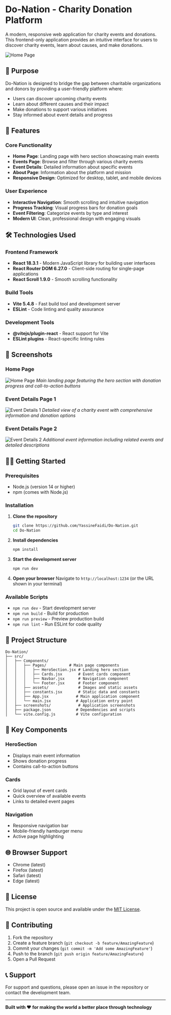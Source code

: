 # Do-Nation - Charity Donation Platform

A modern, responsive web application for charity events and donations. This frontend-only application provides an intuitive interface for users to discover charity events, learn about causes, and make donations.

![Home Page](./screenshots/home.png)

## 🎯 Purpose

Do-Nation is designed to bridge the gap between charitable organizations and donors by providing a user-friendly platform where:
- Users can discover upcoming charity events
- Learn about different causes and their impact
- Make donations to support various initiatives
- Stay informed about event details and progress

## 🚀 Features

### Core Functionality
- **Home Page**: Landing page with hero section showcasing main events
- **Events Page**: Browse and filter through various charity events
- **Event Details**: Detailed information about specific events
- **About Page**: Information about the platform and mission
- **Responsive Design**: Optimized for desktop, tablet, and mobile devices

### User Experience
- **Interactive Navigation**: Smooth scrolling and intuitive navigation
- **Progress Tracking**: Visual progress bars for donation goals
- **Event Filtering**: Categorize events by type and interest
- **Modern UI**: Clean, professional design with engaging visuals

## 🛠️ Technologies Used

### Frontend Framework
- **React 18.3.1** - Modern JavaScript library for building user interfaces
- **React Router DOM 6.27.0** - Client-side routing for single-page applications
- **React Scroll 1.9.0** - Smooth scrolling functionality

### Build Tools
- **Vite 5.4.8** - Fast build tool and development server
- **ESLint** - Code linting and quality assurance

### Development Tools
- **@vitejs/plugin-react** - React support for Vite
- **ESLint plugins** - React-specific linting rules

## 📱 Screenshots

### Home Page
![Home Page](./screenshots/home.png)
*Main landing page featuring the hero section with donation progress and call-to-action buttons*

### Event Details Page 1
![Event Details 1](./screenshots/event-details-1.png)
*Detailed view of a charity event with comprehensive information and donation options*

### Event Details Page 2
![Event Details 2](./screenshots/event-details-2.png)
*Additional event information including related events and detailed descriptions*

## 🏃‍♂️ Getting Started

### Prerequisites
- Node.js (version 14 or higher)
- npm (comes with Node.js)

### Installation

1. **Clone the repository**
   ```bash
   git clone https://github.com/YassineFaidi/Do-Nation.git
   cd Do-Nation
   ```

2. **Install dependencies**
   ```bash
   npm install
   ```

3. **Start the development server**
   ```bash
   npm run dev
   ```

4. **Open your browser**
   Navigate to `http://localhost:1234` (or the URL shown in your terminal)

### Available Scripts

- `npm run dev` - Start development server
- `npm run build` - Build for production
- `npm run preview` - Preview production build
- `npm run lint` - Run ESLint for code quality

## 📁 Project Structure

```
Do-Nation/
├── src/
│   ├── Components/
│   │   ├── Pages/          # Main page components
│   │   │   ├── HeroSection.jsx # Landing hero section
│   │   │   ├── Cards.jsx       # Event cards component
│   │   │   ├── Navbar.jsx      # Navigation component
│   │   │   └── Footer.jsx      # Footer component
│   │   ├── assets/             # Images and static assets
│   │   ├── constants.jsx       # Static data and constants
│   │   ├── App.jsx            # Main application component
│   │   └── main.jsx           # Application entry point
│   ├── screenshots/            # Application screenshots
│   ├── package.json           # Dependencies and scripts
│   └── vite.config.js         # Vite configuration
```

## 🎨 Key Components

### HeroSection
- Displays main event information
- Shows donation progress
- Contains call-to-action buttons

### Cards
- Grid layout of event cards
- Quick overview of available events
- Links to detailed event pages

### Navigation
- Responsive navigation bar
- Mobile-friendly hamburger menu
- Active page highlighting

## 🌐 Browser Support

- Chrome (latest)
- Firefox (latest)
- Safari (latest)
- Edge (latest)

## 📝 License

This project is open source and available under the [MIT License](LICENSE).

## 🤝 Contributing

1. Fork the repository
2. Create a feature branch (`git checkout -b feature/AmazingFeature`)
3. Commit your changes (`git commit -m 'Add some AmazingFeature'`)
4. Push to the branch (`git push origin feature/AmazingFeature`)
5. Open a Pull Request

## 📞 Support

For support and questions, please open an issue in the repository or contact the development team.

---

**Built with ❤️ for making the world a better place through technology**
